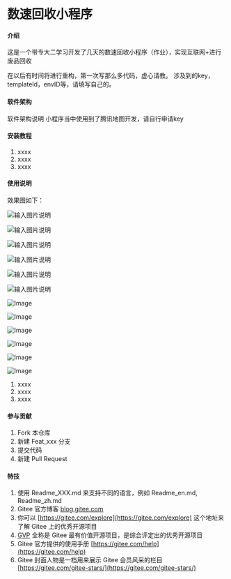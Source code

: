 # 数速回收小程序

#### 介绍
这是一个带专大二学习开发了几天的数速回收小程序（作业），实现互联网+进行废品回收

在以后有时间将进行重构，第一次写那么多代码，虚心请教。
涉及到的key，templateId，envID等，请填写自己的。

#### 软件架构
软件架构说明
小程序当中使用到了腾讯地图开发，请自行申请key


#### 安装教程

1.  xxxx
2.  xxxx
3.  xxxx

#### 使用说明

效果图如下：

![输入图片说明](picture/image.png)


![输入图片说明](picture/image2.png)


![输入图片说明](picture/image3.png)


![输入图片说明](picture/image4.png)


![输入图片说明](picture/image5.png)


![输入图片说明](picture/image6.png)


![Image](http://tu1.gditc1.cn/i/2022/06/21/%E5%9B%BE%E7%89%871-62b1a51563ae2.png)

![Image](http://tu1.gditc1.cn/i/2022/06/21/%E5%9B%BE%E7%89%872-62b1a514aa311.png)

![Image](http://tu1.gditc1.cn/i/2022/06/21/%E5%9B%BE%E7%89%873-62b1a51387355.png)

![Image](http://tu1.gditc1.cn/i/2022/06/21/%E5%9B%BE%E7%89%874-62b1a5164bba3.png)

![Image](http://tu1.gditc1.cn/i/2022/06/21/%E5%9B%BE%E7%89%875-62b1a516d79c4.png)

![Image](http://tu1.gditc1.cn/i/2022/06/21/%E5%9B%BE%E7%89%876-62b1a51645cc0.png)

1.  xxxx
2.  xxxx
3.  xxxx

#### 参与贡献

1.  Fork 本仓库
2.  新建 Feat_xxx 分支
3.  提交代码
4.  新建 Pull Request


#### 特技

1.  使用 Readme\_XXX.md 来支持不同的语言，例如 Readme\_en.md, Readme\_zh.md
2.  Gitee 官方博客 [blog.gitee.com](https://blog.gitee.com)
3.  你可以 [https://gitee.com/explore](https://gitee.com/explore) 这个地址来了解 Gitee 上的优秀开源项目
4.  [GVP](https://gitee.com/gvp) 全称是 Gitee 最有价值开源项目，是综合评定出的优秀开源项目
5.  Gitee 官方提供的使用手册 [https://gitee.com/help](https://gitee.com/help)
6.  Gitee 封面人物是一档用来展示 Gitee 会员风采的栏目 [https://gitee.com/gitee-stars/](https://gitee.com/gitee-stars/)
